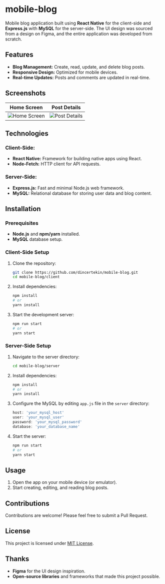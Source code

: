# mobile-blog

Mobile blog application built using **React Native** for the client-side and **Express.js** with **MySQL** for the server-side. The UI design was sourced from a design on Figma, and the entire application was developed from scratch.

## Features

- **Blog Management:** Create, read, update, and delete blog posts.
- **Responsive Design:** Optimized for mobile devices.
- **Real-time Updates:** Posts and comments are updated in real-time.

## Screenshots

| Home Screen                          | Post Details                         |
|--------------------------------------|--------------------------------------|
| ![Home Screen](screenshots/screenshot_1.png) | ![Post Details](screenshots/screenshot_2.png) |

## Technologies

### Client-Side:
- **React Native:** Framework for building native apps using React.
- **Node-Fetch:** HTTP client for API requests.

### Server-Side:
- **Express.js:** Fast and minimal Node.js web framework.
- **MySQL:** Relational database for storing user data and blog content.

## Installation

### Prerequisites

- **Node.js** and **npm/yarn** installed.
- **MySQL** database setup.

### Client-Side Setup

1. Clone the repository:

   ```bash
   git clone https://github.com/dincertekin/mobile-blog.git
   cd mobile-blog/client
   ```

2. Install dependencies:

   ```bash
   npm install
   # or
   yarn install
   ```

3. Start the development server:

   ```bash
   npm run start
   # or
   yarn start
   ```

### Server-Side Setup

1. Navigate to the server directory:

   ```bash
   cd mobile-blog/server
   ```

2. Install dependencies:

   ```bash
   npm install
   # or
   yarn install
   ```

3. Configure the MySQL by editing `app.js` file in the `server` directory:

   ```js
   host: 'your_mysql_host'
   user: 'your_mysql_user'
   password: 'your_mysql_password'
   database: 'your_database_name'
   ```

4. Start the server:

   ```bash
   npm run start
   # or
   yarn start
   ```

## Usage

1. Open the app on your mobile device (or emulator).
2. Start creating, editing, and reading blog posts.

## Contributions

Contributions are welcome! Please feel free to submit a Pull Request.

## License

This project is licensed under [MIT License](LICENSE).

## Thanks

- **Figma** for the UI design inspiration.
- **Open-source libraries** and frameworks that made this project possible.
